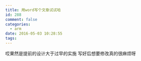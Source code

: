 ```yaml
---
title: 用word写个文章试试哈
id: 288
comment: false
categories:
  - arm
date: 2016-05-03 10:28:55
tags:
---
```


哎果然是提前的设计大于过早的实施  写好后想要修改真的很麻烦呀